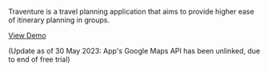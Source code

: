 
Traventure is a travel planning application that aims to provide higher ease of itinerary planning in groups.

[View Demo](https://bt3103-72223.web.app/)

(Update as of 30 May 2023: App's Google Maps API has been unlinked, due to end of free trial)
